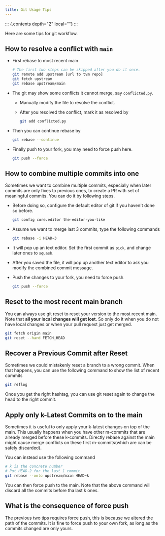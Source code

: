 ```yaml
---
title: Git Usage Tips
---
```


::: {.contents depth="2" local=""}
:::

Here are some tips for git workflow.

## How to resolve a conflict with `main`

-   First rebase to most recent main

    ``` bash
    # The first two steps can be skipped after you do it once.
    git remote add upstream [url to tvm repo]
    git fetch upstream
    git rebase upstream/main
    ```

-   The git may show some conflicts it cannot merge, say
    `conflicted.py`.

    -   Manually modify the file to resolve the conflict.

    -   After you resolved the conflict, mark it as resolved by

        ``` bash
        git add conflicted.py
        ```

-   Then you can continue rebase by

    ``` bash
    git rebase --continue
    ```

-   Finally push to your fork, you may need to force push here.

    ``` bash
    git push --force
    ```

## How to combine multiple commits into one

Sometimes we want to combine multiple commits, especially when later
commits are only fixes to previous ones, to create a PR with set of
meaningful commits. You can do it by following steps.

-   Before doing so, configure the default editor of git if you haven\'t
    done so before.

    ``` bash
    git config core.editor the-editor-you-like
    ```

-   Assume we want to merge last 3 commits, type the following commands

    ``` bash
    git rebase -i HEAD~3
    ```

-   It will pop up an text editor. Set the first commit as `pick`, and
    change later ones to `squash`.

-   After you saved the file, it will pop up another text editor to ask
    you modify the combined commit message.

-   Push the changes to your fork, you need to force push.

    ``` bash
    git push --force
    ```

## Reset to the most recent main branch

You can always use git reset to reset your version to the most recent
main. Note that **all your local changes will get lost**. So only do it
when you do not have local changes or when your pull request just get
merged.

``` bash
git fetch origin main
git reset --hard FETCH_HEAD
```

## Recover a Previous Commit after Reset

Sometimes we could mistakenly reset a branch to a wrong commit. When
that happens, you can use the following command to show the list of
recent commits

``` bash
git reflog
```

Once you get the right hashtag, you can use git reset again to change
the head to the right commit.

## Apply only k-Latest Commits on to the main

Sometimes it is useful to only apply your k-latest changes on top of the
main. This usually happens when you have other m-commits that are
already merged before these k-commits. Directly rebase against the main
might cause merge conflicts on these first m-commits(which are can be
safely discarded).

You can instead use the following command

``` bash
# k is the concrete number
# Put HEAD~2 for the last 1 commit.
git rebase --onto upstream/main HEAD~k
```

You can then force push to the main. Note that the above command will
discard all the commits before tha last k ones.

## What is the consequence of force push

The previous two tips requires force push, this is because we altered
the path of the commits. It is fine to force push to your own fork, as
long as the commits changed are only yours.
